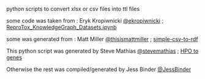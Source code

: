 python scripts to convert xlsx or csv files into ttl files

some code was taken from : Eryk Kropiwnicki [@ekropiwnicki](https://github.com/ekropiwnicki) ; [ReproTox_KnowledgeGraph_Datasets.ipynb](https://github.com/MaayanLab/ReproTox/blob/main/ReproTox_KnowledgeGraph_Datasets.ipynb)

some was generated from : Matt Miller [@thisismattmiller](https://github.com/thisismattmiller) ; [simple-csv-to-rdf](https://github.com/SemanticLab/simple-csv-to-rdf/blob/master/convert.py)

This python script was generated by Steve Mathias [@stevemathias](https://github.com/stevemathias) ; [HPO to genes](https://github.com/nih-cfde/ReproToxTables/blob/main/IDG/python/HPO_to_genes.py)


Otherwise the rest was compiled/generated by Jess Binder [@JessBinder](https://github.com/jessbinder)

